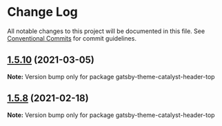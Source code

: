 # Change Log

All notable changes to this project will be documented in this file.
See [Conventional Commits](https://conventionalcommits.org) for commit guidelines.

## [1.5.10](https://github.com/ehowey/gatsby-theme-catalyst/compare/gatsby-theme-catalyst-header-top@1.5.9...gatsby-theme-catalyst-header-top@1.5.10) (2021-03-05)

**Note:** Version bump only for package gatsby-theme-catalyst-header-top





## [1.5.8](https://github.com/ehowey/gatsby-theme-catalyst/compare/gatsby-theme-catalyst-header-top@1.5.7...gatsby-theme-catalyst-header-top@1.5.8) (2021-02-18)

**Note:** Version bump only for package gatsby-theme-catalyst-header-top
